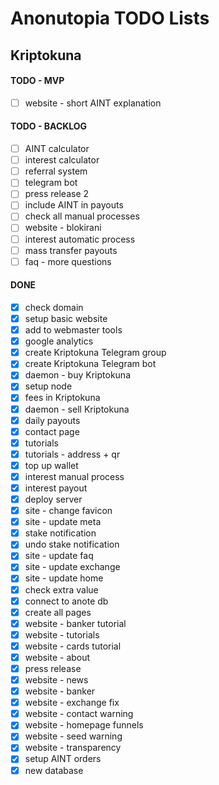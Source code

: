 # Anonutopia TODO Lists

## Kriptokuna

#### TODO - MVP

- [ ] website - short AINT explanation

#### TODO - BACKLOG

- [ ] AINT calculator
- [ ] interest calculator
- [ ] referral system
- [ ] telegram bot
- [ ] press release 2
- [ ] include AINT in payouts
- [ ] check all manual processes
- [ ] website - blokirani
- [ ] interest automatic process
- [ ] mass transfer payouts
- [ ] faq - more questions

#### DONE

- [x] check domain
- [x] setup basic website
- [x] add to webmaster tools
- [x] google analytics
- [x] create Kriptokuna Telegram group
- [x] create Kriptokuna Telegram bot
- [x] daemon - buy Kriptokuna
- [x] setup node
- [x] fees in Kriptokuna
- [x] daemon - sell Kriptokuna
- [x] daily payouts
- [x] contact page
- [x] tutorials
- [x] tutorials - address + qr
- [x] top up wallet
- [x] interest manual process
- [x] interest payout
- [x] deploy server
- [x] site - change favicon
- [x] site - update meta
- [x] stake notification
- [x] undo stake notification
- [x] site - update faq
- [x] site - update exchange
- [x] site - update home
- [x] check extra value
- [x] connect to anote db
- [x] create all pages
- [x] website - banker tutorial
- [x] website - tutorials
- [x] website - cards tutorial
- [x] website - about
- [x] press release
- [x] website - news
- [x] website - banker
- [x] website - exchange fix
- [x] website - contact warning
- [x] website - homepage funnels
- [x] website - seed warning
- [x] website - transparency
- [x] setup AINT orders
- [x] new database
